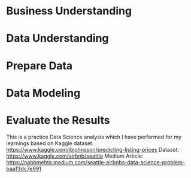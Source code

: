# Business Understanding
# <h1> Data Understanding </h1>
# <h1> Prepare Data </h1>
# <h1> Data Modeling </h1>
# <h1> Evaluate the Results </h1>

This is a practice Data Science analysis which I have performed for my learnings based on Kaggle dataset.
https://www.kaggle.com/ibjohnsson/predicting-listing-prices
Dataset: https://www.kaggle.com/airbnb/seattle
Medium Article: https://nabhmehta.medium.com/seattle-airbnbs-data-science-problem-baaf3dc7e991


